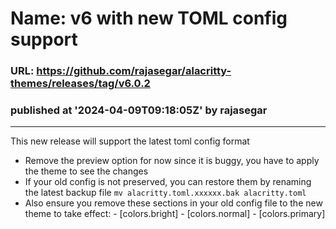 # Name: v6 with new TOML config support 
### URL: https://github.com/rajasegar/alacritty-themes/releases/tag/v6.0.2
### published at '2024-04-09T09:18:05Z' by rajasegar
---
This new release will support the latest toml config format

- Remove the preview option for now since it is buggy, you have to apply the theme to see the changes
-    If your old config is not preserved, you can restore them by renaming the latest backup file
     ``` mv alacritty.toml.xxxxxx.bak alacritty.toml ```
-    Also ensure you remove these sections in your old config file to the new theme to take effect:
    -   [colors.bright]
    -    [colors.normal]
    -  [colors.primary]

